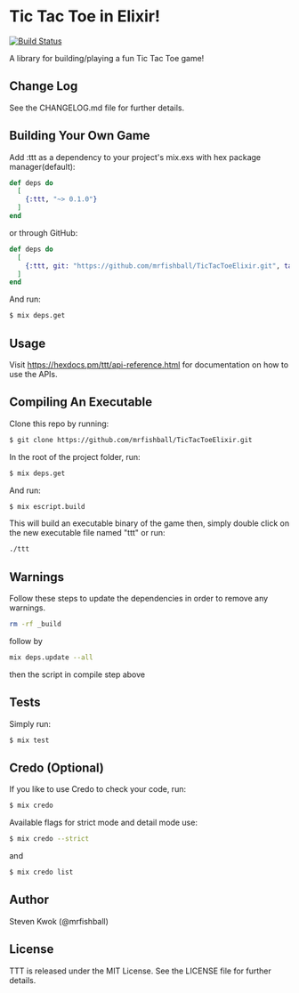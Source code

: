 # Tic Tac Toe in Elixir!

[![Build Status](https://travis-ci.com/mrfishball/TicTacToeElixir.svg?branch=master)](https://travis-ci.com/mrfishball/TicTacToeElixir)

A library for building/playing a fun Tic Tac Toe game!

## Change Log

See the CHANGELOG.md file for further details.

## Building Your Own Game

Add :ttt as a dependency to your project's mix.exs with hex package manager(default):

```elixir
def deps do
  [
    {:ttt, "~> 0.1.0"}
  ]
end
```

or through GitHub:

```elixir
def deps do
  [
    {:ttt, git: "https://github.com/mrfishball/TicTacToeElixir.git", tag: "0.1.0"}
  ]
end
```

And run:

```sh
$ mix deps.get
```

## Usage

Visit https://hexdocs.pm/ttt/api-reference.html for documentation on how to use the APIs.

## Compiling An Executable

Clone this repo by running:

```sh
$ git clone https://github.com/mrfishball/TicTacToeElixir.git
```

In the root of the project folder, run:

```sh
$ mix deps.get
```

And run:

```sh
$ mix escript.build
```

This will build an executable binary of the game
then, simply double click on the new executable file named "ttt" or run:

```sh
./ttt
```

## Warnings
Follow these steps to update the dependencies in order to remove any warnings.

```sh
rm -rf _build
```
follow by

```sh
mix deps.update --all
```

then the script in compile step above

## Tests

Simply run:

```sh
$ mix test
```

## Credo (Optional)

If you like to use Credo to check your code, run:

```sh
$ mix credo
```

Available flags for strict mode and detail mode use:

```sh
$ mix credo --strict
```

and

```sh
$ mix credo list
```

## Author

Steven Kwok (@mrfishball)

## License

TTT is released under the MIT License. See the LICENSE file for further
details.
